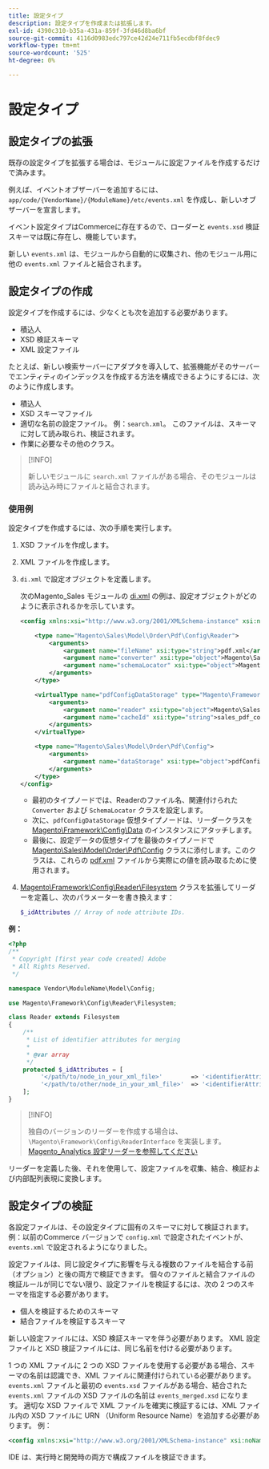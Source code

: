 ```yaml
---
title: 設定タイプ
description: 設定タイプを作成または拡張します。
exl-id: 4390c310-b35a-431a-859f-3fd46d8ba6bf
source-git-commit: 4116d0983edc797ce42d24e711fb5ecdbf8fdec9
workflow-type: tm+mt
source-wordcount: '525'
ht-degree: 0%

---
```


# 設定タイプ

## 設定タイプの拡張

既存の設定タイプを拡張する場合は、モジュールに設定ファイルを作成するだけで済みます。

例えば、イベントオブザーバーを追加するには、`app/code/{VendorName}/{ModuleName}/etc/events.xml` を作成し、新しいオブザーバーを宣言します。

イベント設定タイプはCommerceに存在するので、ローダーと `events.xsd` 検証スキーマは既に存在し、機能しています。

新しい `events.xml` は、モジュールから自動的に収集され、他のモジュール用に他の `events.xml` ファイルと結合されます。

## 設定タイプの作成

設定タイプを作成するには、少なくとも次を追加する必要があります。

- 積込人
- XSD 検証スキーマ
- XML 設定ファイル

たとえば、新しい検索サーバーにアダプタを導入して、拡張機能がそのサーバーでエンティティのインデックスを作成する方法を構成できるようにするには、次のように作成します。

- 積込人
- XSD スキーマファイル
- 適切な名前の設定ファイル。 例：`search.xml`。 このファイルは、スキーマに対して読み取られ、検証されます。
- 作業に必要なその他のクラス。

>[!INFO]
>
>新しいモジュールに `search.xml` ファイルがある場合、そのモジュールは読み込み時にファイルと結合されます。

### 使用例

設定タイプを作成するには、次の手順を実行します。

1. XSD ファイルを作成します。
1. XML ファイルを作成します。
1. `di.xml` で設定オブジェクトを定義します。

   次のMagento_Sales モジュールの [di.xml](https://github.com/magento/magento2/blob/2.4/app/code/Magento/Sales/etc/di.xml) の例は、設定オブジェクトがどのように表示されるかを示しています。

   ```xml
   <config xmlns:xsi="http://www.w3.org/2001/XMLSchema-instance" xsi:noNamespaceSchemaLocation="urn:magento:framework:ObjectManager/etc/config.xsd">
   
       <type name="Magento\Sales\Model\Order\Pdf\Config\Reader">
           <arguments>
               <argument name="fileName" xsi:type="string">pdf.xml</argument>
               <argument name="converter" xsi:type="object">Magento\Sales\Model\Order\Pdf\Config\Converter</argument>
               <argument name="schemaLocator" xsi:type="object">Magento\Sales\Model\Order\Pdf\Config\SchemaLocator</argument>
           </arguments>
       </type>
   
       <virtualType name="pdfConfigDataStorage" type="Magento\Framework\Config\Data">
           <arguments>
               <argument name="reader" xsi:type="object">Magento\Sales\Model\Order\Pdf\Config\Reader</argument>
               <argument name="cacheId" xsi:type="string">sales_pdf_config</argument>
           </arguments>
       </virtualType>
   
       <type name="Magento\Sales\Model\Order\Pdf\Config">
           <arguments>
               <argument name="dataStorage" xsi:type="object">pdfConfigDataStorage</argument>
           </arguments>
       </type>
   </config>
   ```

   - 最初のタイプノードでは、Readerのファイル名、関連付けられた `Converter` および `SchemaLocator` クラスを設定します。
   - 次に、`pdfConfigDataStorage` 仮想タイプノードは、リーダークラスを [Magento\Framework\Config\Data](https://github.com/magento/magento2/blob/2.4/lib/internal/Magento/Framework/Config/Data.php) のインスタンスにアタッチします。
   - 最後に、設定データの仮想タイプを最後のタイプノードで [Magento\Sales\Model\Order\Pdf\Config](https://github.com/magento/magento2/blob/2.4/app/code/Magento/Sales/Model/Order/Pdf/Config.php) クラスに添付します。このクラスは、これらの [pdf.xml](https://github.com/magento/magento2/blob/2.4/app/code/Magento/Sales/etc/pdf.xml) ファイルから実際にの値を読み取るために使用されます。

1. [Magento\Framework\Config\Reader\Filesystem](https://github.com/magento/magento2/blob/2.4/lib/internal/Magento/Framework/Config/Reader/Filesystem.php) クラスを拡張してリーダーを定義し、次のパラメーターを書き換えます：

   ```php
   $_idAttributes // Array of node attribute IDs.
   ```

**例：**

```php
<?php
/**
 * Copyright [first year code created] Adobe
 * All Rights Reserved.
 */

namespace Vendor\ModuleName\Model\Config;

use Magento\Framework\Config\Reader\Filesystem;

class Reader extends Filesystem
{
    /**
     * List of identifier attributes for merging
     *
     * @var array
     */
    protected $_idAttributes = [
         '</path/to/node_in_your_xml_file>'        => '<identifierAttributeName>',
         '</path/to/other/node_in_your_xml_file>'  => '<identifierAttributeName>',
    ];
}
```

>[!INFO]
>
>独自のバージョンのリーダーを作成する場合は、`\Magento\Framework\Config\ReaderInterface` を実装します。 [Magento_Analytics 設定リーダーを参照してください ](https://github.com/magento/magento2/blob/2.4/app/code/Magento/Analytics/ReportXml/Config/Reader.php)

リーダーを定義した後、それを使用して、設定ファイルを収集、結合、検証および内部配列表現に変換します。

## 設定タイプの検証

各設定ファイルは、その設定タイプに固有のスキーマに対して検証されます。 例：以前のCommerce バージョンで `config.xml` で設定されたイベントが、`events.xml` で設定されるようになりました。

設定ファイルは、同じ設定タイプに影響を与える複数のファイルを結合する前（オプション）と後の両方で検証できます。 個々のファイルと結合ファイルの検証ルールが同じでない限り、設定ファイルを検証するには、次の 2 つのスキーマを指定する必要があります。

- 個人を検証するためのスキーマ
- 結合ファイルを検証するスキーマ

新しい設定ファイルには、XSD 検証スキーマを伴う必要があります。 XML 設定ファイルと XSD 検証ファイルには、同じ名前を付ける必要があります。

1 つの XML ファイルに 2 つの XSD ファイルを使用する必要がある場合、スキーマの名前は認識でき、XML ファイルに関連付けられている必要があります。
`events.xml` ファイルと最初の `events.xsd` ファイルがある場合、結合された `events.xml` ファイルの XSD ファイルの名前は `events_merged.xsd` になります。
適切な XSD ファイルで XML ファイルを確実に検証するには、XML ファイル内の XSD ファイルに URN （Uniform Resource Name）を追加する必要があります。 例：

```xml
<config xmlns:xsi="http://www.w3.org/2001/XMLSchema-instance" xsi:noNamespaceSchemaLocation="urn:magento:framework:ObjectManager:etc/config.xsd">
```

IDE は、実行時と開発時の両方で構成ファイルを検証できます。
